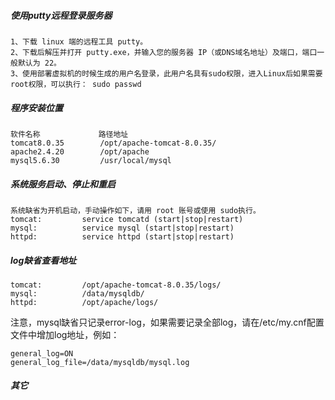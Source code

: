 ##### 使用putty远程登录服务器

	1、下载 linux 端的远程工具 putty。 
	2、下载后解压并打开 putty.exe，并输入您的服务器 IP（或DNS域名地址）及端口，端口一般默认为 22。
	3、使用部署虚拟机的时候生成的用户名登录，此用户名具有sudo权限，进入Linux后如果需要root权限，可以执行： sudo passwd

##### 程序安装位置
 
	软件名称 			 路径地址
	tomcat8.0.35		/opt/apache-tomcat-8.0.35/  
	apache2.4.20 		/opt/apache  
	mysql5.6.30 		/usr/local/mysql 

##### 系统服务启动、停止和重启

	系统缺省为开机启动，手动操作如下，请用 root 账号或使用 sudo执行。
	tomcat:         service tomcatd (start|stop|restart) 
	mysql:          service mysql (start|stop|restart) 
	httpd:          service httpd (start|stop|restart)

##### log缺省查看地址

	tomcat:			/opt/apache-tomcat-8.0.35/logs/ 
	mysql:          /data/mysqldb/  
	httpd:          /opt/apache/logs/

注意，mysql缺省只记录error-log，如果需要记录全部log，请在/etc/my.cnf配置文件中增加log地址，例如：

	general_log=ON  
	general_log_file=/data/mysqldb/mysql.log

##### 其它
